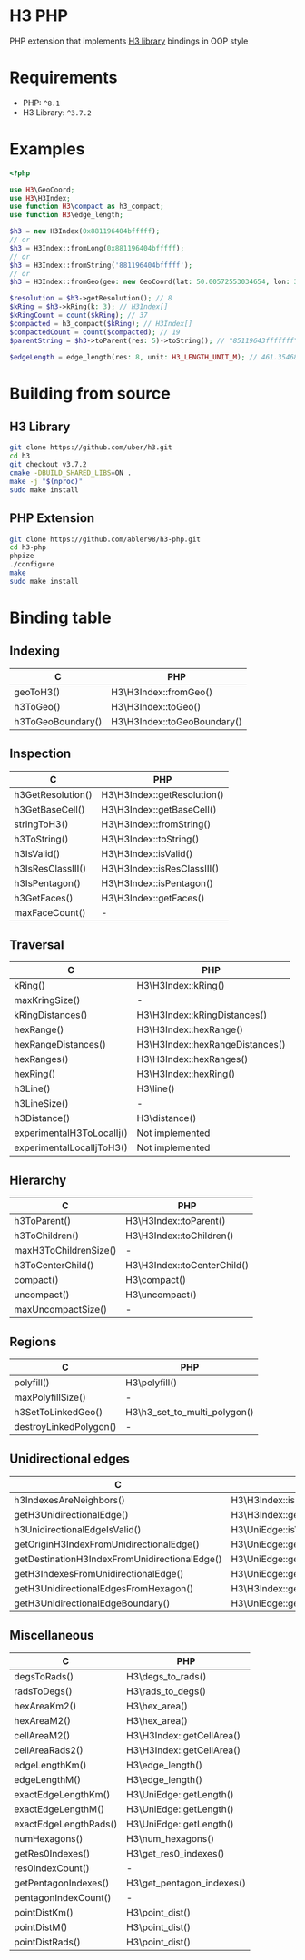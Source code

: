 # H3 PHP

PHP extension that implements [H3 library](https://github.com/uber/h3) bindings in OOP style

# Requirements

* PHP: `^8.1`
* H3 Library: `^3.7.2`

# Examples

```php
<?php

use H3\GeoCoord;
use H3\H3Index;
use function H3\compact as h3_compact;
use function H3\edge_length;

$h3 = new H3Index(0x881196404bfffff);
// or
$h3 = H3Index::fromLong(0x881196404bfffff);
// or
$h3 = H3Index::fromString('881196404bfffff');
// or
$h3 = H3Index::fromGeo(geo: new GeoCoord(lat: 50.00572553034654, lon: 36.229191466601634), res: 8);

$resolution = $h3->getResolution(); // 8
$kRing = $h3->kRing(k: 3); // H3Index[]
$kRingCount = count($kRing); // 37
$compacted = h3_compact($kRing); // H3Index[]
$compactedCount = count($compacted); // 19
$parentString = $h3->toParent(res: 5)->toString(); // "85119643fffffff"

$edgeLength = edge_length(res: 8, unit: H3_LENGTH_UNIT_M); // 461.3546837
```

# Building from source

## H3 Library

```bash
git clone https://github.com/uber/h3.git
cd h3
git checkout v3.7.2
cmake -DBUILD_SHARED_LIBS=ON .
make -j "$(nproc)"
sudo make install
```

## PHP Extension

```bash
git clone https://github.com/abler98/h3-php.git
cd h3-php
phpize
./configure
make
sudo make install
```

# Binding table

## Indexing
| C                 | PHP                         |
|-------------------|-----------------------------|
| geoToH3()         | H3\H3Index::fromGeo()       |
| h3ToGeo()         | H3\H3Index::toGeo()         |
| h3ToGeoBoundary() | H3\H3Index::toGeoBoundary() |

## Inspection
| C                 | PHP                         |
|-------------------|-----------------------------|
| h3GetResolution() | H3\H3Index::getResolution() |
| h3GetBaseCell()   | H3\H3Index::getBaseCell()   |
| stringToH3()      | H3\H3Index::fromString()    |
| h3ToString()      | H3\H3Index::toString()      |
| h3IsValid()       | H3\H3Index::isValid()       |
| h3IsResClassIII() | H3\H3Index::isResClassIII() |
| h3IsPentagon()    | H3\H3Index::isPentagon()    |
| h3GetFaces()      | H3\H3Index::getFaces()      |
| maxFaceCount()    | -                           |

## Traversal
| C                         | PHP                             |
|---------------------------|---------------------------------|
| kRing()                   | H3\H3Index::kRing()             |
| maxKringSize()            | -                               |
| kRingDistances()          | H3\H3Index::kRingDistances()    |
| hexRange()                | H3\H3Index::hexRange()          |
| hexRangeDistances()       | H3\H3Index::hexRangeDistances() |
| hexRanges()               | H3\H3Index::hexRanges()         |
| hexRing()                 | H3\H3Index::hexRing()           |
| h3Line()                  | H3\line()                       |
| h3LineSize()              | -                               |
| h3Distance()              | H3\distance()                   |
| experimentalH3ToLocalIj() | Not implemented                 |
| experimentalLocalIjToH3() | Not implemented                 |

## Hierarchy
| C                     | PHP                         |
|-----------------------|-----------------------------|
| h3ToParent()          | H3\H3Index::toParent()      |
| h3ToChildren()        | H3\H3Index::toChildren()    |
| maxH3ToChildrenSize() | -                           |
| h3ToCenterChild()     | H3\H3Index::toCenterChild() |
| compact()             | H3\compact()                |
| uncompact()           | H3\uncompact()              |
| maxUncompactSize()    | -                           |

## Regions
| C                                             | PHP                                  |
|-----------------------------------------------|--------------------------------------|
| polyfill()                                    | H3\polyfill()                        |
| maxPolyfillSize()                             | -                                    |
| h3SetToLinkedGeo()                            | H3\h3_set_to_multi_polygon()         |
| destroyLinkedPolygon()                        | -                                    |

## Unidirectional edges
| C                                             | PHP                                  |
|-----------------------------------------------|--------------------------------------|
| h3IndexesAreNeighbors()                       | H3\H3Index::isNeighborTo()           |
| getH3UnidirectionalEdge()                     | H3\H3Index::getUnidirectionalEdge()  |
| h3UnidirectionalEdgeIsValid()                 | H3\UniEdge::isValid()                |
| getOriginH3IndexFromUnidirectionalEdge()      | H3\UniEdge::getOrigin()              |
| getDestinationH3IndexFromUnidirectionalEdge() | H3\UniEdge::getDestination()         |
| getH3IndexesFromUnidirectionalEdge()          | H3\UniEdge::getIndexes()             |
| getH3UnidirectionalEdgesFromHexagon()         | H3\H3Index::getUnidirectionalEdges() |
| getH3UnidirectionalEdgeBoundary()             | H3\UniEdge::getBoundary()            |

## Miscellaneous
| C                     | PHP                       |
|-----------------------|---------------------------|
| degsToRads()          | H3\degs_to_rads()         |
| radsToDegs()          | H3\rads_to_degs()         |
| hexAreaKm2()          | H3\hex_area()             |
| hexAreaM2()           | H3\hex_area()             |
| cellAreaM2()          | H3\H3Index::getCellArea() |
| cellAreaRads2()       | H3\H3Index::getCellArea() |
| edgeLengthKm()        | H3\edge_length()          |
| edgeLengthM()         | H3\edge_length()          |
| exactEdgeLengthKm()   | H3\UniEdge::getLength()   |
| exactEdgeLengthM()    | H3\UniEdge::getLength()   |
| exactEdgeLengthRads() | H3\UniEdge::getLength()   |
| numHexagons()         | H3\num_hexagons()         |
| getRes0Indexes()      | H3\get_res0_indexes()     |
| res0IndexCount()      | -                         |
| getPentagonIndexes()  | H3\get_pentagon_indexes() |
| pentagonIndexCount()  | -                         |
| pointDistKm()         | H3\point_dist()           |
| pointDistM()          | H3\point_dist()           |
| pointDistRads()       | H3\point_dist()           |
